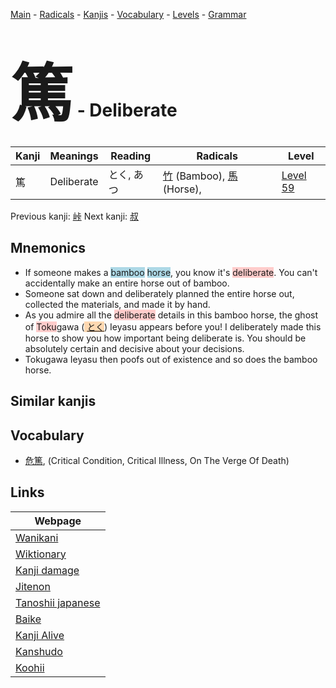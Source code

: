 <style> bigfont {font-size: 100px}</style>
[Main](../README.md) -
[Radicals](../radicals.md) -
[Kanjis](../kanjis.md) -
[Vocabulary](../vocabulary.md) -
[Levels](../levels.md) -
[Grammar](../grammar.md)
# <bigfont> 篤</bigfont> - Deliberate 

| Kanji | Meanings | Reading | Radicals | Level |
| --- | --- | --- | --- | --- |
| 篤 | Deliberate | とく, あつ | [竹](../radicals/竹.md) (Bamboo), [馬](../radicals/馬.md) (Horse),  | [Level 59](../levels/wk_level59.md) |

Previous kanji: [峠](峠.md) Next kanji: [叔](叔.md) 

## Mnemonics
 * If someone makes a <span style="background-color:#ADD8E6"> bamboo</span> <span style="background-color:#ADD8E6"> horse</span>, you know it's <span style="background-color:#ffcccb"> deliberate</span>. You can't accidentally make an entire horse out of bamboo.
* Someone sat down and deliberately planned the entire horse out, collected the materials, and made it by hand.
* As you admire all the <span style="background-color:#ffcccb"> deliberate</span> details in this bamboo horse, the ghost of <span style="background-color:#ffcccb"> Toku</span>gawa (<span style="background-color:#fed8b1"> [とく](https://jisho.org/search/とく)</span>) Ieyasu appears before you! I deliberately made this horse to show you how important being deliberate is. You should be absolutely certain and decisive about your decisions.
* Tokugawa Ieyasu then poofs out of existence and so does the bamboo horse.


## Similar kanjis
 


## Vocabulary
 * [危篤](../vocabulary/篤.md), (Critical Condition, Critical Illness, On The Verge Of Death)



## Links 

| Webpage |
| --- |
| [Wanikani          ](https://www.wanikani.com/kanji/篤) |
| [Wiktionary        ](https://en.wiktionary.org/wiki/篤) |
| [Kanji damage      ](http://www.kanjidamage.com/kanji/search?utf8=✓&q=篤) |
| [Jitenon           ](https://jitenon.com/kanji/篤) |
| [Tanoshii japanese ](https://www.tanoshiijapanese.com/dictionary/kanji.cfm?k=篤) |
| [Baike             ](https://baike.baidu.com/item/篤) |
| [Kanji Alive       ](https://app.kanjialive.com/篤) |
| [Kanshudo          ](https://www.kanshudo.com/searchmn?q=篤) |
| [Koohii            ](https://kanji.koohii.com/study/kanji/篤) |
